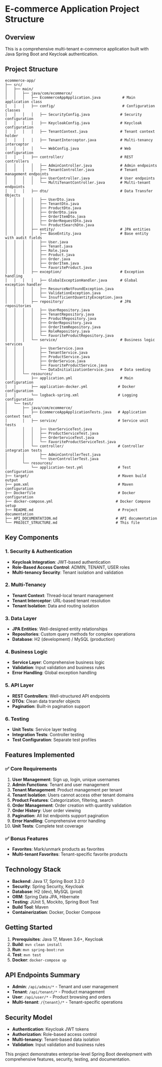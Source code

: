 # E-commerce Application Project Structure

## Overview
This is a comprehensive multi-tenant e-commerce application built with Java Spring Boot and Keycloak authentication.

## Project Structure

```
ecommerce-app/
├── src/
│   ├── main/
│   │   ├── java/com/ecommerce/
│   │   │   ├── EcommerceAppApplication.java          # Main application class
│   │   │   ├── config/                               # Configuration classes
│   │   │   │   ├── SecurityConfig.java              # Security configuration
│   │   │   │   ├── KeycloakConfig.java              # Keycloak configuration
│   │   │   │   ├── TenantContext.java               # Tenant context holder
│   │   │   │   ├── TenantInterceptor.java           # Multi-tenancy interceptor
│   │   │   │   └── WebConfig.java                   # Web configuration
│   │   │   ├── controller/                          # REST controllers
│   │   │   │   ├── AdminController.java             # Admin endpoints
│   │   │   │   ├── TenantController.java            # Tenant management endpoints
│   │   │   │   ├── UserController.java              # User endpoints
│   │   │   │   └── MultiTenantController.java       # Multi-tenant endpoints
│   │   │   ├── dto/                                 # Data Transfer Objects
│   │   │   │   ├── UserDto.java
│   │   │   │   ├── TenantDto.java
│   │   │   │   ├── ProductDto.java
│   │   │   │   ├── OrderDto.java
│   │   │   │   ├── OrderItemDto.java
│   │   │   │   ├── OrderRequestDto.java
│   │   │   │   └── ProductSearchDto.java
│   │   │   ├── entity/                              # JPA entities
│   │   │   │   ├── BaseEntity.java                  # Base entity with audit fields
│   │   │   │   ├── User.java
│   │   │   │   ├── Tenant.java
│   │   │   │   ├── Role.java
│   │   │   │   ├── Product.java
│   │   │   │   ├── Order.java
│   │   │   │   ├── OrderItem.java
│   │   │   │   └── FavoriteProduct.java
│   │   │   ├── exception/                           # Exception handling
│   │   │   │   ├── GlobalExceptionHandler.java      # Global exception handler
│   │   │   │   ├── ResourceNotFoundException.java
│   │   │   │   ├── ValidationException.java
│   │   │   │   └── InsufficientQuantityException.java
│   │   │   ├── repository/                          # JPA repositories
│   │   │   │   ├── UserRepository.java
│   │   │   │   ├── TenantRepository.java
│   │   │   │   ├── ProductRepository.java
│   │   │   │   ├── OrderRepository.java
│   │   │   │   ├── OrderItemRepository.java
│   │   │   │   ├── RoleRepository.java
│   │   │   │   └── FavoriteProductRepository.java
│   │   │   └── service/                             # Business logic services
│   │   │       ├── UserService.java
│   │   │       ├── TenantService.java
│   │   │       ├── ProductService.java
│   │   │       ├── OrderService.java
│   │   │       ├── FavoriteProductService.java
│   │   │       └── DataInitializationService.java   # Data seeding
│   │   └── resources/
│   │       ├── application.yml                      # Main configuration
│   │       ├── application-docker.yml              # Docker configuration
│   │       └── logback-spring.xml                  # Logging configuration
│   └── test/
│       ├── java/com/ecommerce/
│       │   ├── EcommerceAppApplicationTests.java   # Application context test
│       │   ├── service/                            # Service unit tests
│       │   │   ├── UserServiceTest.java
│       │   │   ├── ProductServiceTest.java
│       │   │   ├── OrderServiceTest.java
│       │   │   └── FavoriteProductServiceTest.java
│       │   └── controller/                         # Controller integration tests
│       │       ├── AdminControllerTest.java
│       │       └── UserControllerTest.java
│       └── resources/
│           └── application-test.yml                # Test configuration
├── target/                                         # Maven build output
├── pom.xml                                         # Maven configuration
├── Dockerfile                                      # Docker configuration
├── docker-compose.yml                             # Docker Compose setup
├── README.md                                       # Project documentation
├── API_DOCUMENTATION.md                           # API documentation
└── PROJECT_STRUCTURE.md                           # This file
```

## Key Components

### 1. Security & Authentication
- **Keycloak Integration**: JWT-based authentication
- **Role-Based Access Control**: ADMIN, TENANT, USER roles
- **Multi-tenancy Security**: Tenant isolation and validation

### 2. Multi-Tenancy
- **Tenant Context**: Thread-local tenant management
- **Tenant Interceptor**: URL-based tenant resolution
- **Tenant Isolation**: Data and routing isolation

### 3. Data Layer
- **JPA Entities**: Well-designed entity relationships
- **Repositories**: Custom query methods for complex operations
- **Database**: H2 (development) / MySQL (production)

### 4. Business Logic
- **Service Layer**: Comprehensive business logic
- **Validation**: Input validation and business rules
- **Error Handling**: Global exception handling

### 5. API Layer
- **REST Controllers**: Well-structured API endpoints
- **DTOs**: Clean data transfer objects
- **Pagination**: Built-in pagination support

### 6. Testing
- **Unit Tests**: Service layer testing
- **Integration Tests**: Controller testing
- **Test Configuration**: Separate test profiles

## Features Implemented

### ✅ Core Requirements
1. **User Management**: Sign up, login, unique usernames
2. **Admin Functions**: Tenant and user management
3. **Tenant Management**: Product management per tenant
4. **Tenant Isolation**: Users cannot access other tenant domains
5. **Product Features**: Categorization, filtering, search
6. **Order Management**: Order creation with quantity validation
7. **Order History**: User order viewing
8. **Pagination**: All list endpoints support pagination
9. **Error Handling**: Comprehensive error handling
10. **Unit Tests**: Complete test coverage

### ✅ Bonus Features
- **Favorites**: Mark/unmark products as favorites
- **Multi-tenant Favorites**: Tenant-specific favorite products

## Technology Stack

- **Backend**: Java 17, Spring Boot 3.2.0
- **Security**: Spring Security, Keycloak
- **Database**: H2 (dev), MySQL (prod)
- **ORM**: Spring Data JPA, Hibernate
- **Testing**: JUnit 5, Mockito, Spring Boot Test
- **Build Tool**: Maven
- **Containerization**: Docker, Docker Compose

## Getting Started

1. **Prerequisites**: Java 17, Maven 3.6+, Keycloak
2. **Build**: `mvn clean install`
3. **Run**: `mvn spring-boot:run`
4. **Test**: `mvn test`
5. **Docker**: `docker-compose up`

## API Endpoints Summary

- **Admin**: `/api/admin/*` - Tenant and user management
- **Tenant**: `/api/tenant/*` - Product management
- **User**: `/api/user/*` - Product browsing and orders
- **Multi-tenant**: `/{tenant}/*` - Tenant-specific operations

## Security Model

- **Authentication**: Keycloak JWT tokens
- **Authorization**: Role-based access control
- **Multi-tenancy**: Tenant-based data isolation
- **Validation**: Input validation and business rules

This project demonstrates enterprise-level Spring Boot development with comprehensive features, security, testing, and documentation.
